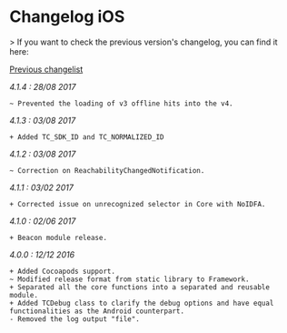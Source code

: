 Changelog iOS
=============

<div class="warning"></div>
>  If you want to check the previous version's changelog, you can find it here:

[Previous changelist](../res/changelog_iOS_3.md)

*4.1.4 : 28/08 2017*

	~ Prevented the loading of v3 offline hits into the v4.

*4.1.3 : 03/08 2017*

	+ Added TC_SDK_ID and TC_NORMALIZED_ID

*4.1.2 : 03/08 2017*

	~ Correction on ReachabilityChangedNotification.

*4.1.1 : 03/02 2017*

	+ Corrected issue on unrecognized selector in Core with NoIDFA.

*4.1.0 : 02/06 2017*

	+ Beacon module release.

*4.0.0 : 12/12 2016*

	+ Added Cocoapods support.
	~ Modified release format from static library to Framework.
    + Separated all the core functions into a separated and reusable module.
    + Added TCDebug class to clarify the debug options and have equal functionalities as the Android counterpart.
    - Removed the log output "file".
